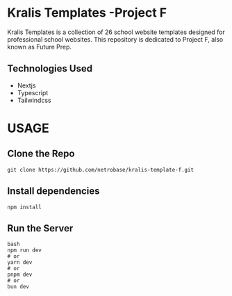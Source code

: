 # Kralis Templates -Project F

Kralis Templates is a collection of 26 school website templates designed for professional school websites. This repository is dedicated to Project F, also known as Future Prep.


## Technologies Used

* Nextjs
* Typescript
* Tailwindcss

# USAGE

## Clone the Repo


```
git clone https://github.com/netrobase/kralis-template-f.git
```

## Install dependencies
```
npm install
```

## Run the Server
```
bash
npm run dev
# or
yarn dev
# or
pnpm dev
# or
bun dev
```
